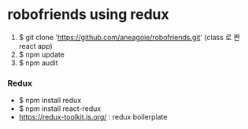 # robofriends using redux

1. $ git clone 'https://github.com/aneagoie/robofriends.git' (class 로 짠 react app)
2. $ npm update
3. $ npm audit

### Redux

* $ npm install redux
* $ npm install react-redux
* https://redux-toolkit.js.org/ : redux boilerplate
